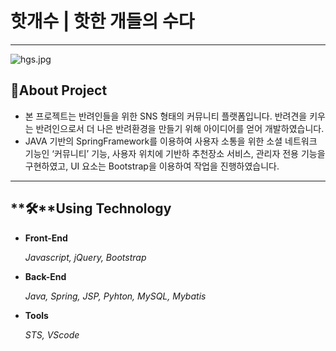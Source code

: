 # 핫개수 | 핫한 개들의 수다

------

![hgs.jpg](https://s3-us-west-2.amazonaws.com/secure.notion-static.com/2cdbf303-2d07-48eb-8440-3f446aa4fc46/hgs.jpg)

## 🐶About Project

- 본 프로젝트는 반려인들을 위한 SNS  형태의 커뮤니티 플랫폼입니다. 반려견을 키우는 반려인으로서 더 나은 반려환경을 만들기 위해 아이디어를 얻어 개발하였습니다.
- JAVA 기반의 SpringFramework를 이용하여  사용자 소통을 위한 소셜 네트워크 기능인 ‘커뮤니티’ 기능, 사용자 위치에 기반하 추천장소 서비스, 관리자 전용 기능을 구현하였고, UI 요소는 Bootstrap을 이용하여 작업을 진행하였습니다.

------

## **🛠**Using Technology

- **Front-End**

  *Javascript, jQuery, Bootstrap*

- **Back-End**

  *Java, Spring, JSP, Pyhton, MySQL, Mybatis*

- **Tools**

  *STS, VScode*
